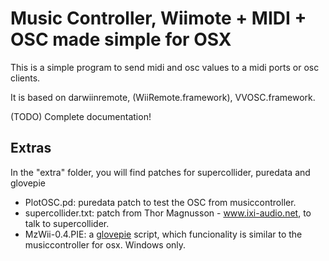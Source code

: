 Music Controller, Wiimote + MIDI + OSC made simple for OSX
==========================================================

This is a simple program to send midi and osc values to a midi ports or osc clients.

It is based on darwiinremote, (WiiRemote.framework), VVOSC.framework. 

(TODO) Complete documentation!

Extras
-------

In the "extra" folder, you will find patches for supercollider, puredata and glovepie

* PlotOSC.pd: puredata patch to test the OSC from musiccontroller.
* supercollider.txt: patch from Thor Magnusson - www.ixi-audio.net, to talk to supercollider.
* MzWii-0.4.PIE: a [glovepie](http://carl.kenner.googlepages.com/glovepie) script, which funcionality is similar to the
musiccontroller for osx. Windows only.
